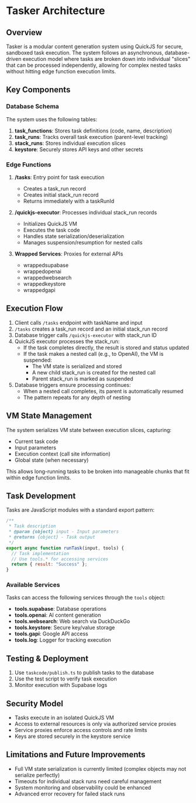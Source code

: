 # Tasker Architecture

## Overview

Tasker is a modular content generation system using QuickJS for secure, sandboxed task execution. The system follows an asynchronous, database-driven execution model where tasks are broken down into individual "slices" that can be processed independently, allowing for complex nested tasks without hitting edge function execution limits.

## Key Components

### Database Schema

The system uses the following tables:

1. **task_functions**: Stores task definitions (code, name, description)
2. **task_runs**: Tracks overall task execution (parent-level tracking)
3. **stack_runs**: Stores individual execution slices
4. **keystore**: Securely stores API keys and other secrets

### Edge Functions

1. **/tasks**: Entry point for task execution
   - Creates a task_run record
   - Creates initial stack_run record
   - Returns immediately with a taskRunId
   
2. **/quickjs-executor**: Processes individual stack_run records
   - Initializes QuickJS VM
   - Executes the task code
   - Handles state serialization/deserialization
   - Manages suspension/resumption for nested calls

3. **Wrapped Services**: Proxies for external APIs
   - wrappedsupabase
   - wrappedopenai
   - wrappedwebsearch
   - wrappedkeystore
   - wrappedgapi

## Execution Flow

1. Client calls `/tasks` endpoint with taskName and input
2. `/tasks` creates a task_run record and an initial stack_run record
3. Database trigger calls `/quickjs-executor` with stack_run ID
4. QuickJS executor processes the stack_run:
   - If the task completes directly, the result is stored and status updated
   - If the task makes a nested call (e.g., to OpenAI), the VM is suspended:
     - The VM state is serialized and stored
     - A new child stack_run is created for the nested call
     - Parent stack_run is marked as suspended
5. Database triggers ensure processing continues:
   - When a nested call completes, its parent is automatically resumed
   - The pattern repeats for any depth of nesting

## VM State Management

The system serializes VM state between execution slices, capturing:
- Current task code
- Input parameters
- Execution context (call site information)
- Global state (when necessary)

This allows long-running tasks to be broken into manageable chunks that fit within edge function limits.

## Task Development

Tasks are JavaScript modules with a standard export pattern:

```javascript
/**
 * Task description
 * @param {object} input - Input parameters
 * @returns {object} - Task output
 */
export async function runTask(input, tools) {
  // Task implementation
  // Use tools.* for accessing services
  return { result: "Success" };
}
```

### Available Services

Tasks can access the following services through the `tools` object:

- **tools.supabase**: Database operations
- **tools.openai**: AI content generation
- **tools.websearch**: Web search via DuckDuckGo
- **tools.keystore**: Secure key/value storage
- **tools.gapi**: Google API access
- **tools.log**: Logger for tracking execution

## Testing & Deployment

1. Use `taskcode/publish.ts` to publish tasks to the database
2. Use the test script to verify task execution
3. Monitor execution with Supabase logs

## Security Model

- Tasks execute in an isolated QuickJS VM
- Access to external resources is only via authorized service proxies
- Service proxies enforce access controls and rate limits
- Keys are stored securely in the keystore service

## Limitations and Future Improvements

- Full VM state serialization is currently limited (complex objects may not serialize perfectly)
- Timeouts for individual stack runs need careful management
- System monitoring and observability could be enhanced
- Advanced error recovery for failed stack runs 